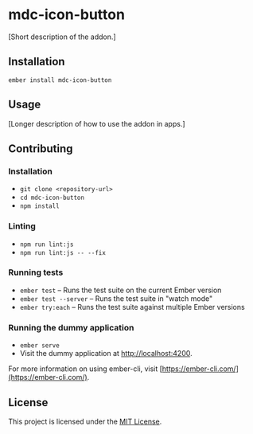 mdc-icon-button
==============================================================================

[Short description of the addon.]

Installation
------------------------------------------------------------------------------

```
ember install mdc-icon-button
```


Usage
------------------------------------------------------------------------------

[Longer description of how to use the addon in apps.]


Contributing
------------------------------------------------------------------------------

### Installation

* `git clone <repository-url>`
* `cd mdc-icon-button`
* `npm install`

### Linting

* `npm run lint:js`
* `npm run lint:js -- --fix`

### Running tests

* `ember test` – Runs the test suite on the current Ember version
* `ember test --server` – Runs the test suite in "watch mode"
* `ember try:each` – Runs the test suite against multiple Ember versions

### Running the dummy application

* `ember serve`
* Visit the dummy application at [http://localhost:4200](http://localhost:4200).

For more information on using ember-cli, visit [https://ember-cli.com/](https://ember-cli.com/).

License
------------------------------------------------------------------------------

This project is licensed under the [MIT License](LICENSE.md).
